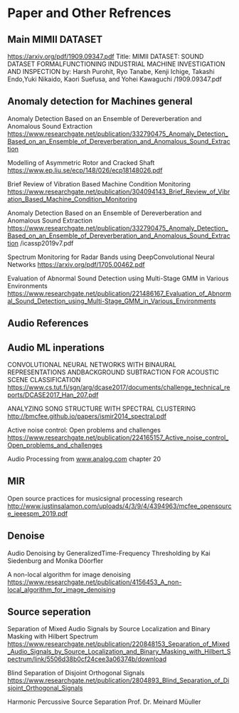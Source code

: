 # Paper and Other Refrences

## Main MIMII DATASET
https://arxiv.org/pdf/1909.09347.pdf
Title: MIMII DATASET: SOUND DATASET FORMALFUNCTIONING INDUSTRIAL MACHINE INVESTIGATION AND INSPECTION
by: Harsh Purohit, Ryo Tanabe, Kenji Ichige, Takashi Endo,Yuki Nikaido, Kaori Suefusa, and Yohei Kawaguchi
/1909.09347.pdf

## Anomaly detection for Machines general 

Anomaly Detection Based on an Ensemble of Dereverberation and Anomalous Sound Extraction
https://www.researchgate.net/publication/332790475_Anomaly_Detection_Based_on_an_Ensemble_of_Dereverberation_and_Anomalous_Sound_Extraction

Modelling of Asymmetric Rotor and Cracked Shaft
https://www.ep.liu.se/ecp/148/026/ecp18148026.pdf

Brief Review of Vibration Based Machine Condition Monitoring
https://www.researchgate.net/publication/304094143_Brief_Review_of_Vibration_Based_Machine_Condition_Monitoring

Anomaly Detection Based on an Ensemble of Dereverberation and Anomalous Sound Extraction
https://www.researchgate.net/publication/332790475_Anomaly_Detection_Based_on_an_Ensemble_of_Dereverberation_and_Anomalous_Sound_Extraction
/icassp2019v7.pdf

Spectrum Monitoring for Radar Bands using DeepConvolutional Neural Networks
https://arxiv.org/pdf/1705.00462.pdf

Evaluation of Abnormal Sound Detection using Multi-Stage GMM in Various Environments
https://www.researchgate.net/publication/221486167_Evaluation_of_Abnormal_Sound_Detection_using_Multi-Stage_GMM_in_Various_Environments

## Audio References

## Audio ML inperations

CONVOLUTIONAL NEURAL NETWORKS WITH BINAURAL REPRESENTATIONS ANDBACKGROUND SUBTRACTION FOR ACOUSTIC SCENE CLASSIFICATION
https://www.cs.tut.fi/sgn/arg/dcase2017/documents/challenge_technical_reports/DCASE2017_Han_207.pdf

ANALYZING SONG STRUCTURE WITH SPECTRAL CLUSTERING
http://bmcfee.github.io/papers/ismir2014_spectral.pdf

Active noise control: Open problems and challenges
https://www.researchgate.net/publication/224165157_Active_noise_control_Open_problems_and_challenges

Audio Processing from www.analog.com chapter 20

## MIR
Open source practices for musicsignal processing research
http://www.justinsalamon.com/uploads/4/3/9/4/4394963/mcfee_opensource_ieeespm_2019.pdf

## Denoise

Audio Denoising by GeneralizedTime-Frequency Thresholding
by Kai Siedenburg and Monika Döorfler

A non-local algorithm for image denoising
https://www.researchgate.net/publication/4156453_A_non-local_algorithm_for_image_denoising

## Source seperation

Separation of Mixed Audio Signals by Source Localization and Binary Masking with Hilbert Spectrum
https://www.researchgate.net/publication/220848153_Separation_of_Mixed_Audio_Signals_by_Source_Localization_and_Binary_Masking_with_Hilbert_Spectrum/link/5506d38b0cf24cee3a06374b/download

Blind Separation of Disjoint Orthogonal Signals
https://www.researchgate.net/publication/2804893_Blind_Separation_of_Disjoint_Orthogonal_Signals

Harmonic Percussive Source Separation
Prof. Dr. Meinard Müuller